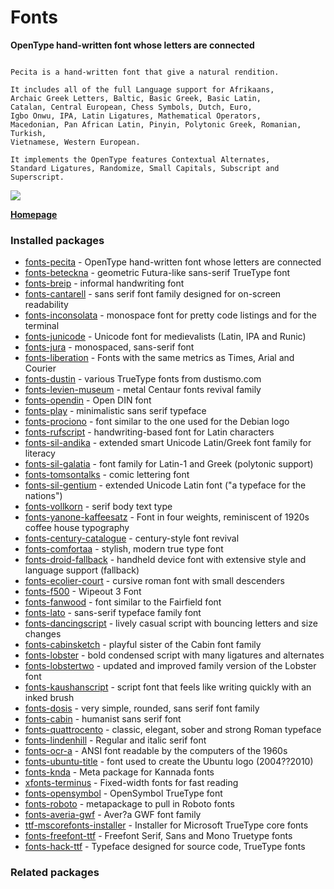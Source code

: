 # Fonts

__OpenType hand-written font whose letters are connected__

```

Pecita is a hand-written font that give a natural rendition.

It includes all of the full Language support for Afrikaans,
Archaic Greek Letters, Baltic, Basic Greek, Basic Latin,
Catalan, Central European, Chess Symbols, Dutch, Euro,
Igbo Onwu, IPA, Latin Ligatures, Mathematical Operators,
Macedonian, Pan African Latin, Pinyin, Polytonic Greek, Romanian, Turkish,
Vietnamese, Western European.

It implements the OpenType features Contextual Alternates,
Standard Ligatures, Randomize, Small Capitals, Subscript and
Superscript.

```

[![](https://screenshots.debian.net/thumbnail/fonts-pecita/)](https://screenshots.debian.net/screenshot/fonts-pecita/)


 **[Homepage](http://pecita.eu)**

### Installed packages

* [fonts-pecita](https://packages.debian.org/stretch/fonts-pecita) - OpenType hand-written font whose letters are connected
* [fonts-beteckna](https://packages.debian.org/stretch/fonts-beteckna) - geometric Futura-like sans-serif TrueType font
* [fonts-breip](https://packages.debian.org/stretch/fonts-breip) - informal handwriting font
* [fonts-cantarell](https://packages.debian.org/stretch/fonts-cantarell) - sans serif font family designed for on-screen readability
* [fonts-inconsolata](https://packages.debian.org/stretch/fonts-inconsolata) - monospace font for pretty code listings and for the terminal
* [fonts-junicode](https://packages.debian.org/stretch/fonts-junicode) - Unicode font for medievalists (Latin, IPA and Runic)
* [fonts-jura](https://packages.debian.org/stretch/fonts-jura) - monospaced, sans-serif font
* [fonts-liberation](https://packages.debian.org/stretch/fonts-liberation) - Fonts with the same metrics as Times, Arial and Courier
* [fonts-dustin](https://packages.debian.org/stretch/fonts-dustin) - various TrueType fonts from dustismo.com
* [fonts-levien-museum](https://packages.debian.org/stretch/fonts-levien-museum) - metal Centaur fonts revival family
* [fonts-opendin](https://packages.debian.org/stretch/fonts-opendin) - Open DIN font
* [fonts-play](https://packages.debian.org/stretch/fonts-play) - minimalistic sans serif typeface
* [fonts-prociono](https://packages.debian.org/stretch/fonts-prociono) - font similar to the one used for the Debian logo
* [fonts-rufscript](https://packages.debian.org/stretch/fonts-rufscript) - handwriting-based font for Latin characters
* [fonts-sil-andika](https://packages.debian.org/stretch/fonts-sil-andika) - extended smart Unicode Latin/Greek font family for literacy
* [fonts-sil-galatia](https://packages.debian.org/stretch/fonts-sil-galatia) - font family for Latin-1 and Greek (polytonic support)
* [fonts-tomsontalks](https://packages.debian.org/stretch/fonts-tomsontalks) - comic lettering font
* [fonts-sil-gentium](https://packages.debian.org/stretch/fonts-sil-gentium) - extended Unicode Latin font ("a typeface for the nations")
* [fonts-vollkorn](https://packages.debian.org/stretch/fonts-vollkorn) - serif body text type
* [fonts-yanone-kaffeesatz](https://packages.debian.org/stretch/fonts-yanone-kaffeesatz) - Font in four weights, reminiscent of 1920s coffee house typography
* [fonts-century-catalogue](https://packages.debian.org/stretch/fonts-century-catalogue) - century-style font revival
* [fonts-comfortaa](https://packages.debian.org/stretch/fonts-comfortaa) - stylish, modern true type font
* [fonts-droid-fallback](https://packages.debian.org/stretch/fonts-droid-fallback) - handheld device font with extensive style and language support (fallback)
* [fonts-ecolier-court](https://packages.debian.org/stretch/fonts-ecolier-court) - cursive roman font with small descenders
* [fonts-f500](https://packages.debian.org/stretch/fonts-f500) - Wipeout 3 Font
* [fonts-fanwood](https://packages.debian.org/stretch/fonts-fanwood) - font similar to the Fairfield font
* [fonts-lato](https://packages.debian.org/stretch/fonts-lato) - sans-serif typeface family font
* [fonts-dancingscript](https://packages.debian.org/stretch/fonts-dancingscript) - lively casual script with bouncing letters and size changes
* [fonts-cabinsketch](https://packages.debian.org/stretch/fonts-cabinsketch) - playful sister of the Cabin font family
* [fonts-lobster](https://packages.debian.org/stretch/fonts-lobster) - bold condensed script with many ligatures and alternates
* [fonts-lobstertwo](https://packages.debian.org/stretch/fonts-lobstertwo) - updated and improved family version of the Lobster font
* [fonts-kaushanscript](https://packages.debian.org/stretch/fonts-kaushanscript) - script font that feels like writing quickly with an inked brush
* [fonts-dosis](https://packages.debian.org/stretch/fonts-dosis) - very simple, rounded, sans serif font family
* [fonts-cabin](https://packages.debian.org/stretch/fonts-cabin) - humanist sans serif font
* [fonts-quattrocento](https://packages.debian.org/stretch/fonts-quattrocento) - classic, elegant, sober and strong Roman typeface
* [fonts-lindenhill](https://packages.debian.org/stretch/fonts-lindenhill) - Regular and italic serif font
* [fonts-ocr-a](https://packages.debian.org/stretch/fonts-ocr-a) - ANSI font readable by the computers of the 1960s
* [fonts-ubuntu-title](https://packages.debian.org/stretch/fonts-ubuntu-title) - font used to create the Ubuntu logo (2004??2010)
* [fonts-knda](https://packages.debian.org/stretch/fonts-knda) - Meta package for Kannada fonts
* [xfonts-terminus](https://packages.debian.org/stretch/xfonts-terminus) - Fixed-width fonts for fast reading
* [fonts-opensymbol](https://packages.debian.org/stretch/fonts-opensymbol) - OpenSymbol TrueType font
* [fonts-roboto](https://packages.debian.org/stretch/fonts-roboto) - metapackage to pull in Roboto fonts
* [fonts-averia-gwf](https://packages.debian.org/stretch/fonts-averia-gwf) - Aver?a GWF font family
* [ttf-mscorefonts-installer](https://packages.debian.org/stretch/ttf-mscorefonts-installer) - Installer for Microsoft TrueType core fonts
* [fonts-freefont-ttf](https://packages.debian.org/stretch/fonts-freefont-ttf) - Freefont Serif, Sans and Mono Truetype fonts
* [fonts-hack-ttf](https://packages.debian.org/stretch/fonts-hack-ttf) - Typeface designed for source code, TrueType fonts

### Related packages

<sub>  </sub>
